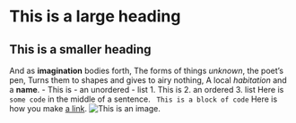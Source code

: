 # This is a large heading
## This is a smaller heading
And as **imagination** bodies forth, The forms of things *unknown*, the poet’s pen, Turns them to shapes and gives to airy nothing, A local 
*habitation* and a **name**. - This is - an unordered - list 1. This is 2. an ordered 3. list Here is `some code` in the middle of a sentence. ``` 
This is a block of code ``` Here is how you make [a link](https://www.wikipedia.org/).
![This is an image.](https://github.com/yihui/xaringan/releases/download/v0.0.2/karl-moustache.jpg)

